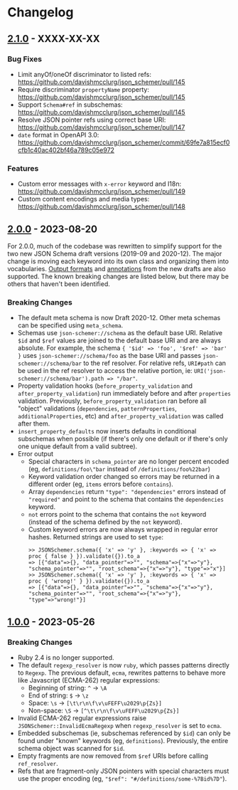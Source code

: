 # Changelog

## [2.1.0] - XXXX-XX-XX

### Bug Fixes

- Limit anyOf/oneOf discriminator to listed refs: https://github.com/davishmcclurg/json_schemer/pull/145
- Require discriminator `propertyName` property: https://github.com/davishmcclurg/json_schemer/pull/145
- Support `Schema#ref` in subschemas: https://github.com/davishmcclurg/json_schemer/pull/145
- Resolve JSON pointer refs using correct base URI: https://github.com/davishmcclurg/json_schemer/pull/147
- `date` format in OpenAPI 3.0: https://github.com/davishmcclurg/json_schemer/commit/69fe7a815ecf0cfb1c40ac402bf46a789c05e972

### Features

- Custom error messages with `x-error` keyword and I18n: https://github.com/davishmcclurg/json_schemer/pull/149
- Custom content encodings and media types: https://github.com/davishmcclurg/json_schemer/pull/148

[2.1.0]: https://github.com/davishmcclurg/json_schemer/releases/tag/v2.1.0

## [2.0.0] - 2023-08-20

For 2.0.0, much of the codebase was rewritten to simplify support for the two new JSON Schema draft versions (2019-09 and 2020-12). The major change is moving each keyword into its own class and organizing them into vocabularies. [Output formats](https://json-schema.org/draft/2020-12/json-schema-core.html#section-12) and [annotations](https://json-schema.org/draft/2020-12/json-schema-core.html#section-7.7) from the new drafts are also supported. The known breaking changes are listed below, but there may be others that haven't been identified.

### Breaking Changes

- The default meta schema is now Draft 2020-12. Other meta schemas can be specified using `meta_schema`.
- Schemas use `json-schemer://schema` as the default base URI. Relative `$id` and `$ref` values are joined to the default base URI and are always absolute. For example, the schema `{ '$id' => 'foo', '$ref' => 'bar' }` uses `json-schemer://schema/foo` as the base URI and passes `json-schemer://schema/bar` to the ref resolver. For relative refs, `URI#path` can be used in the ref resolver to access the relative portion, ie: `URI('json-schemer://schema/bar').path => "/bar"`.
- Property validation hooks (`before_property_validation` and `after_property_validation`) run immediately before and after `properties` validation. Previously, `before_property_validation` ran before all "object" validations (`dependencies`, `patternProperties`, `additionalProperties`, etc) and `after_property_validation` was called after them.
- `insert_property_defaults` now inserts defaults in conditional subschemas when possible (if there's only one default or if there's only one unique default from a valid subtree).
- Error output
  - Special characters in `schema_pointer` are no longer percent encoded (eg, `definitions/foo\"bar` instead of `/definitions/foo%22bar`)
  - Keyword validation order changed so errors may be returned in a different order (eg, `items` errors before `contains`).
  - Array `dependencies` return `"type": "dependencies"` errors instead of `"required"` and point to the schema that contains the `dependencies` keyword.
  - `not` errors point to the schema that contains the `not` keyword (instead of the schema defined by the `not` keyword).
  - Custom keyword errors are now always wrapped in regular error hashes. Returned strings are used to set `type`:
      ```
      >> JSONSchemer.schema({ 'x' => 'y' }, :keywords => { 'x' => proc { false } }).validate({}).to_a
      => [{"data"=>{}, "data_pointer"=>"", "schema"=>{"x"=>"y"}, "schema_pointer"=>"", "root_schema"=>{"x"=>"y"}, "type"=>"x"}]
      >> JSONSchemer.schema({ 'x' => 'y' }, :keywords => { 'x' => proc { 'wrong!' } }).validate({}).to_a
      => [{"data"=>{}, "data_pointer"=>"", "schema"=>{"x"=>"y"}, "schema_pointer"=>"", "root_schema"=>{"x"=>"y"}, "type"=>"wrong!"}]
      ```

[2.0.0]: https://github.com/davishmcclurg/json_schemer/releases/tag/v2.0.0

## [1.0.0] - 2023-05-26

### Breaking Changes

- Ruby 2.4 is no longer supported.
- The default `regexp_resolver` is now `ruby`, which passes patterns directly to `Regexp`. The previous default, `ecma`, rewrites patterns to behave more like Javascript (ECMA-262) regular expressions:
  - Beginning of string: `^` -> `\A`
  - End of string: `$` -> `\z`
  - Space: `\s` -> `[\t\r\n\f\v\uFEFF\u2029\p{Zs}]`
  - Non-space: `\S` -> `[^\t\r\n\f\v\uFEFF\u2029\p{Zs}]`
- Invalid ECMA-262 regular expressions raise `JSONSchemer::InvalidEcmaRegexp` when `regexp_resolver` is set to `ecma`.
- Embedded subschemas (ie, subschemas referenced by `$id`) can only be found under "known" keywords (eg, `definitions`). Previously, the entire schema object was scanned for `$id`.
- Empty fragments are now removed from `$ref` URIs before calling `ref_resolver`.
- Refs that are fragment-only JSON pointers with special characters must use the proper encoding (eg, `"$ref": "#/definitions/some-%7Bid%7D"`).

[1.0.0]: https://github.com/davishmcclurg/json_schemer/releases/tag/v1.0.0
